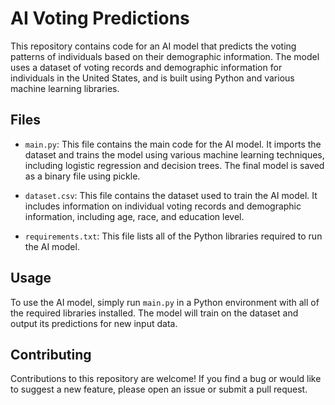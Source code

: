 # AI Voting Predictions

This repository contains code for an AI model that predicts the voting patterns of individuals based on their demographic information. The model uses a dataset of voting records and demographic information for individuals in the United States, and is built using Python and various machine learning libraries.

## Files

- `main.py`: This file contains the main code for the AI model. It imports the dataset and trains the model using various machine learning techniques, including logistic regression and decision trees. The final model is saved as a binary file using pickle.

- `dataset.csv`: This file contains the dataset used to train the AI model. It includes information on individual voting records and demographic information, including age, race, and education level.

- `requirements.txt`: This file lists all of the Python libraries required to run the AI model.

## Usage

To use the AI model, simply run `main.py` in a Python environment with all of the required libraries installed. The model will train on the dataset and output its predictions for new input data.

## Contributing

Contributions to this repository are welcome! If you find a bug or would like to suggest a new feature, please open an issue or submit a pull request.
